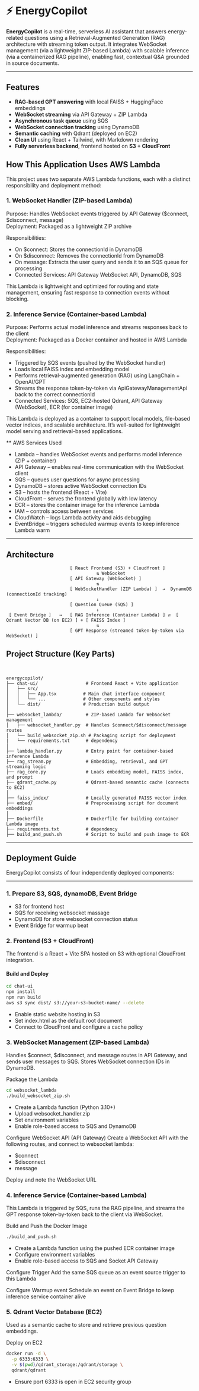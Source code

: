 # ⚡️ EnergyCopilot

**EnergyCopilot** is a real-time, serverless AI assistant that answers energy-related questions using a Retrieval-Augmented Generation (RAG) architecture with streaming token output. It integrates WebSocket management (via a lightweight ZIP-based Lambda) with scalable inference (via a containerized RAG pipeline), enabling fast, contextual Q&A grounded in source documents.

---

##  Features

-  **RAG-based GPT answering** with local FAISS + HuggingFace embeddings
-  **WebSocket streaming** via API Gateway + ZIP Lambda
-  **Asynchronous task queue** using SQS
-  **WebSocket connection tracking** using DynamoDB
-  **Semantic caching** with Qdrant (deployed on EC2)
-  **Clean UI** using React + Tailwind, with Markdown rendering
-  **Fully serverless backend**, frontend hosted on **S3 + CloudFront**

## How This Application Uses AWS Lambda
This project uses two separate AWS Lambda functions, each with a distinct responsibility and deployment method:

### 1. WebSocket Handler (ZIP-based Lambda)
Purpose: Handles WebSocket events triggered by API Gateway ($connect, $disconnect, message)  
Deployment: Packaged as a lightweight ZIP archive  

Responsibilities:
- On $connect: Stores the connectionId in DynamoDB
- On $disconnect: Removes the connectionId from DynamoDB
- On message: Extracts the user query and sends it to an SQS queue for processing
- Connected Services: API Gateway WebSocket API, DynamoDB, SQS

This Lambda is lightweight and optimized for routing and state management, ensuring fast response to connection events without blocking.

### 2. Inference Service (Container-based Lambda)
Purpose: Performs actual model inference and streams responses back to the client  
Deployment: Packaged as a Docker container and hosted in AWS Lambda  

Responsibilities:
- Triggered by SQS events (pushed by the WebSocket handler)
- Loads local FAISS index and embedding model
- Performs retrieval-augmented generation (RAG) using LangChain + OpenAI/GPT
- Streams the response token-by-token via ApiGatewayManagementApi back to the correct connectionId
- Connected Services: SQS, EC2-hosted Qdrant, API Gateway (WebSocket), ECR (for container image)

This Lambda is deployed as a container to support local models, file-based vector indices, and scalable architecture. It’s well-suited for lightweight model serving and retrieval-based applications.  


** AWS Services Used
- Lambda – handles WebSocket events and performs model inference (ZIP + container)
- API Gateway – enables real-time communication with the WebSocket client
- SQS – queues user questions for async processing
- DynamoDB – stores active WebSocket connection IDs
- S3 – hosts the frontend (React + Vite)
- CloudFront – serves the frontend globally with low latency
- ECR – stores the container image for the inference Lambda
- IAM – controls access between services
- CloudWatch – logs Lambda activity and aids debugging
- EventBridge – triggers scheduled warmup events to keep inference Lambda warm

---

##  Architecture
```text
                        [ React Frontend (S3) + Cloudfront ]
                                  ⇅ WebSocket
                        [ API Gateway (WebSocket) ]
                                  ⇅
                        [ WebSocketHandler (ZIP Lambda) ]  →  DynamoDB (connectionId tracking)
                                  ⇓
                        [ Question Queue (SQS) ]
                                  ⇓
 [ Event Bridge ]   →   [ RAG Inference (Container Lambda) ] ⇄  [ Qdrant Vector DB (on EC2) ] + [ FAISS Index ]   
                                  ⇅
                        [ GPT Response (streamed token-by-token via WebSocket) ]
```

##  Project Structure (Key Parts)
```text


energycopilot/
├── chat-ui/                  # Frontend React + Vite application
│   ├── src/
│   │   ├── App.tsx          # Main chat interface component
│   │   └── ...              # Other components and styles
│   └── dist/                # Production build output
│
├── websocket_lambda/         # ZIP-based Lambda for WebSocket management
│   ├── websocket_handler.py  # Handles $connect/$disconnect/message routes
│   └── build_websocket_zip.sh # Packaging script for deployment
|   └── requirements.txt      # dependency
│
├── lambda_handler.py         # Entry point for container-based inference Lambda
├── rag_stream.py             # Embedding, retrieval, and GPT streaming logic
├── rag_core.py               # Loads embedding model, FAISS index, and prompt
├── qdrant_cache.py           # Qdrant-based semantic cache (connects to EC2)
│
├── faiss_index/              # Locally generated FAISS vector index
├── embed/                    # Preprocessing script for document embeddings
│
├── Dockerfile                # Dockerfile for building container Lambda image
├── requirements.txt          # dependency
├── build_and_push.sh         # Script to build and push image to ECR

```

---

##  Deployment Guide

EnergyCopilot consists of four independently deployed components:

---
### 1. Prepare S3, SQS, dynamoDB, Event Bridge
- S3 for frontend host
- SQS for receiving websocket massage
- DynamoDB for store websocket connection status
- Event Bridge for warmup beat

### 2. Frontend (S3 + CloudFront)

The frontend is a React + Vite SPA hosted on S3 with optional CloudFront integration.

#### Build and Deploy

```bash
cd chat-ui
npm install
npm run build
aws s3 sync dist/ s3://your-s3-bucket-name/ --delete
```

- Enable static website hosting in S3
- Set index.html as the default root document
- Connect to CloudFront and configure a cache policy

### 3. WebSocket Management (ZIP-based Lambda)
Handles $connect, $disconnect, and message routes in API Gateway, and sends user messages to SQS. Stores WebSocket connection IDs in DynamoDB.

Package the Lambda
```bash
cd websocket_lambda
./build_websocket_zip.sh
```
- Create a Lambda function (Python 3.10+)
- Upload websocket_handler.zip
- Set environment variables
- Enable role-based access to SQS and DynamoDB 

Configure WebSocket API (API Gateway)
Create a WebSocket API with the following routes, and connect to websocket lambda:
- $connect
- $disconnect
- message

Deploy and note the WebSocket URL

### 4. Inference Service (Container-based Lambda)
This Lambda is triggered by SQS, runs the RAG pipeline, and streams the GPT response token-by-token back to the client via WebSocket.

Build and Push the Docker Image
```bash
./build_and_push.sh
```
- Create a Lambda function using the pushed ECR container image
- Configure environment variables
- Enable role-based access to SQS and Socket API Gateway

Configure Trigger
Add the same SQS queue as an event source trigger to this Lambda

Configure Warmup event
Schedule an event on Event Bridge to keep inference service container alive

### 5. Qdrant Vector Database (EC2)
Used as a semantic cache to store and retrieve previous question embeddings.

Deploy on EC2
```bash
docker run -d \
  -p 6333:6333 \
  -v $(pwd)/qdrant_storage:/qdrant/storage \
  qdrant/qdrant
```
- Ensure port 6333 is open in EC2 security group




